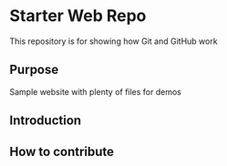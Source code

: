 # Starter Web Repo

This repository is for showing how Git and GitHub work

## Purpose

Sample website with plenty of files for demos

## Introduction



## How to contribute